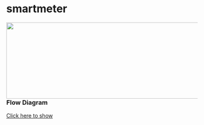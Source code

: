 # smartmeter

<img align="right" width="1000px" height="200px" src="https://raw.githubusercontent.com/markusrobertoo/smartmeter/master/Wiring%20Diagram/Wiring%20Electrics%20Measurement%20Map.jpg?raw=true"/>

<br><br>

<h3>Flow Diagram</h3>
<a href="https://viewer.diagrams.net/?tags=%7B%7D&highlight=0000ff&edit=_blank&layers=1&nav=1&title=block-diagram-smartmeter.drawio#Uhttps%3A%2F%2Fraw.githubusercontent.com%2Fmarkusrobertoo%2Fsmartmeter%2Fmaster%2FBlock%2520Diagram%2Fblock-diagram-smartmeter.drawio" target="_blank">
  Click here to show</a>

